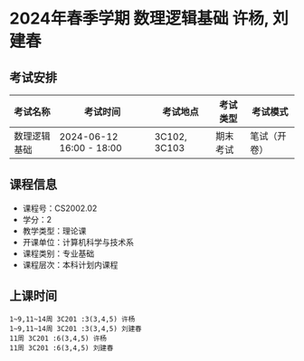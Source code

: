 # 2024年春季学期 数理逻辑基础 许杨, 刘建春




## 考试安排

| 考试名称 | 考试时间 | 考试地点 | 考试类型 | 考试模式 |
| -------- | -------- | -------- | -------- | -------- |
| 数理逻辑基础 | 2024-06-12 16:00 - 18:00 | 3C102, 3C103 | 期末考试 | 笔试（开卷） |





## 课程信息

- 课程号：CS2002.02
- 学分：2
- 教学类型：理论课
- 开课单位：计算机科学与技术系
- 课程类别：专业基础
- 课程层次：本科计划内课程

## 上课时间

```
1~9,11~14周 3C201 :3(3,4,5) 许杨
1~9,11~14周 3C201 :3(3,4,5) 刘建春
11周 3C201 :6(3,4,5) 许杨
11周 3C201 :6(3,4,5) 刘建春
```

